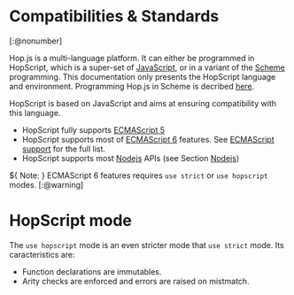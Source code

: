 Compatibilities & Standards
===========================
[:@nonumber]

Hop.js is a multi-language platform. It can either be programmed
in HopScript, which is a super-set of [JavaScript][es5], or in
a variant of the [Scheme][r5rs] programming. This documentation only
presents the HopScript language and environment. Programming Hop.js
in Scheme is decribed [here](http://hop.inria.fr/hop/doc).

HopScript is based on JavaScript and aims at ensuring compatibility
with this language.

  * HopScript fully supports [ECMAScript 5][es5]
  * HopScript supports most of [ECMAScript 6][es6] features. 
    See [ECMAScript support](01-es.html) for the full list.
  * HopScript supports most [Nodejs][nodejs] APIs (see Section
  [Nodejs](nodejs.html))
    
${ <span class="label label-warning">Note:</span> }
 ECMAScript 6 features requires `use strict` or `use hopscript` modes.
[:@warning]

HopScript mode
==============

The `use hopscript` mode is an even stricter mode that `use strict` mode.
Its caracteristics are:

  * Function declarations are immutables.
  * Arity checks are enforced and errors are raised on mistmatch.

[es5]: http://www.ecma-international.org/ecma-262/5.1
[es6]: http://www.ecma-international.org/ecma-262/6.0
[nodejs]: https://nodejs.org/api
[r5rs]: http://www-sop.inria.fr/indes/fp/Bigloo/doc/r5rs.html
